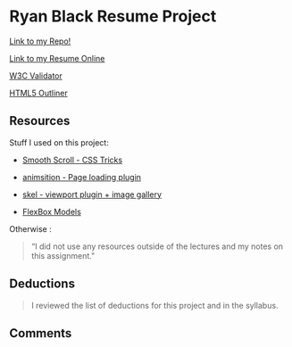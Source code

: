 # Ryan Black Resume Project

[Link to my Repo!](https://github.com/ryanjblack/project_final3_black_ryan)

[Link to my Resume Online](https://blackjosephryan.com/project_final3_black_ryan)

[W3C Validator](https://validator.w3.org/unicorn/check?ucn_uri=blackjosephryan.com%2Fproject_final3_black_ryan%2F&ucn_task=conformance#)

[HTML5 Outliner](https://gsnedders.html5.org/outliner/process.py?url=http%3A%2F%2Fblackjosephryan.com%2Fproject_final3_black_ryan%2F)

## Resources

Stuff I used on this project:

- [Smooth Scroll - CSS Tricks](https://css-tricks.com/snippets/jquery/smooth-scrolling/)

- [animsition - Page loading plugin](http://git.blivesta.com/animsition/)

- [skel - viewport plugin + image gallery](html5up.net)

- [FlexBox Models](https://www.taniarascia.com/how-to-build-a-responsive-image-gallery-with-flexbox/)

Otherwise :
> “I did not use any resources outside of the lectures and my notes on this assignment."

## Deductions

> I reviewed the list of deductions for this project and in the syllabus.

## Comments

